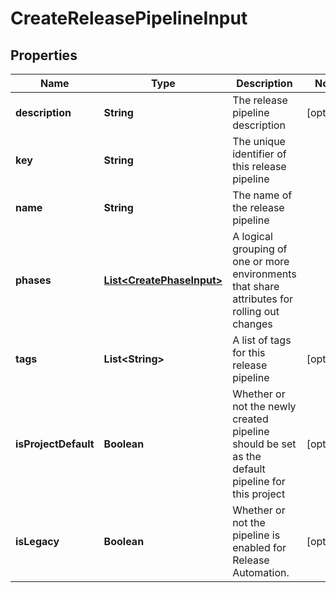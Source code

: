 

# CreateReleasePipelineInput


## Properties

| Name | Type | Description | Notes |
|------------ | ------------- | ------------- | -------------|
|**description** | **String** | The release pipeline description |  [optional] |
|**key** | **String** | The unique identifier of this release pipeline |  |
|**name** | **String** | The name of the release pipeline |  |
|**phases** | [**List&lt;CreatePhaseInput&gt;**](CreatePhaseInput.md) | A logical grouping of one or more environments that share attributes for rolling out changes |  |
|**tags** | **List&lt;String&gt;** | A list of tags for this release pipeline |  [optional] |
|**isProjectDefault** | **Boolean** | Whether or not the newly created pipeline should be set as the default pipeline for this project |  [optional] |
|**isLegacy** | **Boolean** | Whether or not the pipeline is enabled for Release Automation. |  [optional] |



